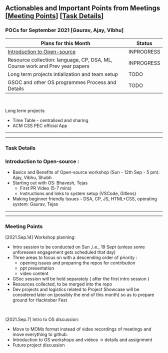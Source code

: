 ## Actionables and Important Points from Meetings [[Meeting Points](#meeting-points)] [[Task Details](#task-details)] 


### POCs for September 2021 [Gaurav, Ajay, Vibhu]

| Plans for this Month  | Status |
| ------------- | ------------- |
| [Introduction to Open-source](#introduction-to-open-source) | INPROGRESS |
| Resource collection: language, CP, DSA, ML, Course work and Prev year papers  | INPROGRESS  |
| Long term projects intialization and team setup  | TODO  |
| GSOC and other OS programmes Process and Details | TODO |

<br/>

Long term projects:
* Time Table - centralised and sharing
* ACM CSS PEC official App
---------------------------------------------------------------------------------------------
---------------------------------------------------------------------------------------------
### Task Details
###  Introduction to Open-source :
* Basics and Benefits of Open-source workshop (Sun - 12th Sep - 5 pm): Ajay, Vibhu, Shubh
* Starting out with OS: Bhavesh, Tejas
  * First PR Video (5-7 mins)
  * Instructions and links to system setup (VSCode, Gitlens)
* Making beginner friendly Issues - DSA, CP, JS, HTML+CSS, operating system: Gaurav, Tejas
---------------------------------------------------------------------------------------------
---------------------------------------------------------------------------------------------
### Meeting Points

[2021.Sep.14] Workshop planning:
* Intro session to be conducted on Sun ,i.e., 19 Sept (unless some unforeseen engagement gets scheduled that day)
* Three areas to focus on with a descending order of priority :
  - opening issues and preparing the repos for contribution
  - ppt presentation
  - video content
* GSoc session will be held separately ( after the first intro session ) 
* Resources collected, to be merged into the repo
* Dev projects and logistics related to Project Showcase will be considered later on (possibly the end of this month) so as to prepare ground for Hacktober Fest

<br/>

[2021.Sep.7] Intro to OS discussion:
* Move to MOMs format instead of video recordings of meetings and move everything to github.
* Introduction to OS workshops and videos -> details and assignment
* Future project discussion
